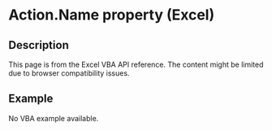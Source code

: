 # Action.Name property (Excel)

## Description
This page is from the Excel VBA API reference. The content might be limited due to browser compatibility issues.

## Example
No VBA example available.
